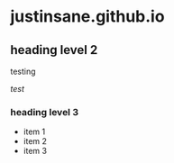 # justinsane.github.io

## heading level 2

testing

_test_ 

### heading level 3
- item 1
- item 2
- item 3
